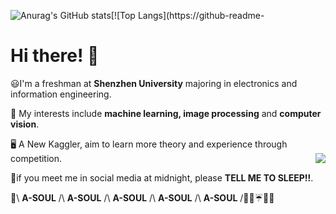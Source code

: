 
![Anurag's GitHub stats](https://github-readme-stats.vercel.app/api?username=CNShawn&theme=nightowl&include_all_commits=true)[![Top Langs](https://github-readme-

# Hi there! :beers:

😃I'm a freshman at __Shenzhen University__ majoring in electronics and information engineering.  


📝 My interests include __machine learning, image processing__ and __computer vision__.  


🖥️ A New Kaggler, aim to learn more theory and experience through competition.                  <img align="right" src="https://count.getloli.com/get/@cCNShawn" />


🌃if you meet me in social media at midnight, please __TELL ME TO SLEEP!!__.  


💐\ __A-SOUL__ /\ __A-SOUL__ /\ __A-SOUL__ /\ __A-SOUL__ /\ __A-SOUL__ /🍬🍦☔🌟🤡 

 

